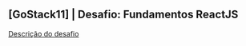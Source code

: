 ## [GoStack11] | Desafio: Fundamentos ReactJS

[Descrição do desafio](https://github.com/Rocketseat/bootcamp-gostack-desafios/tree/master/desafio-fundamentos-reactjs)
